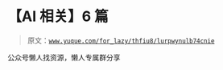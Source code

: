 # 【AI 相关】6 篇

> 原文：[`www.yuque.com/for_lazy/thfiu8/lurpwynulb74cnie`](https://www.yuque.com/for_lazy/thfiu8/lurpwynulb74cnie)



公众号懒人找资源，懒人专属群分享